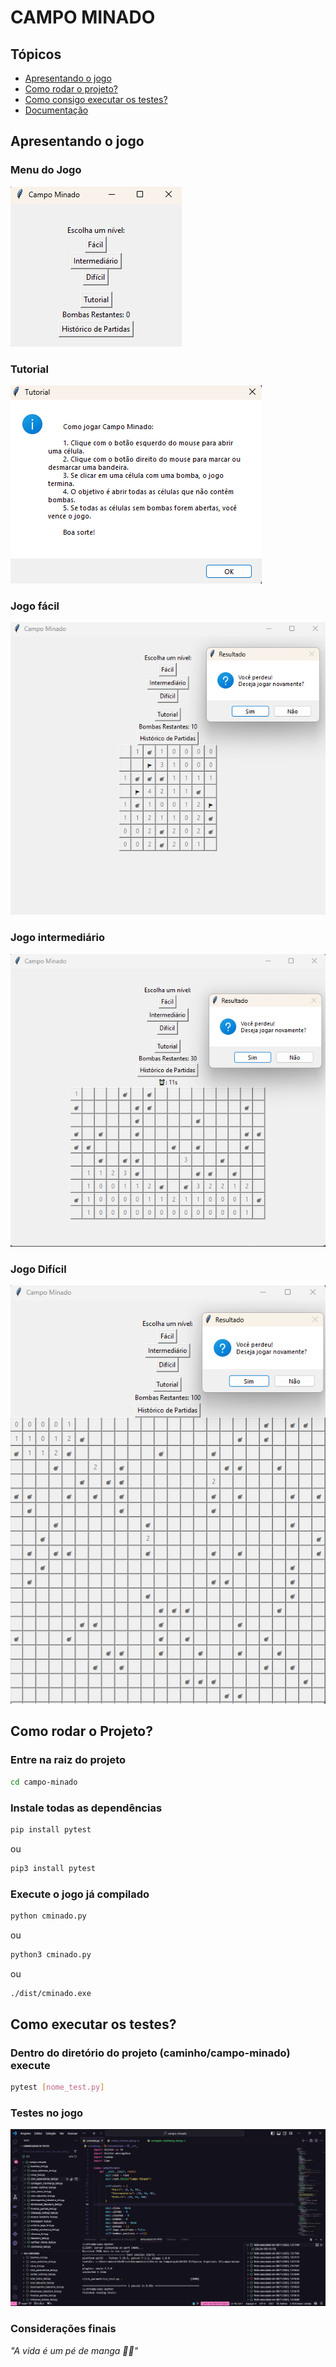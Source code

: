 # CAMPO MINADO

## Tópicos

- [Apresentando o jogo](#apresentando-o-jogo)
- [Como rodar o projeto?](#como-rodar-o-projeto)
- [Como consigo executar  os testes?](#como-executar-os-testes)
- [Documentação](./Documentação.md)

## Apresentando o jogo

### Menu do Jogo
![Tela do jogo no modo fácil.](./img/menu.png)

### Tutorial
![Tela do jogo no tutorial.](./img/tutorial.png)

### Jogo fácil

![Tela do jogo no modo fácil.](./img/facil.png)

### Jogo intermediário

![Tela do jogo no modo Intermediário.](./img/intermediario.png)

### Jogo Difícil
![Tela do jogo no modo difícil.](./img/dificil.png)

</p>

## Como rodar o Projeto?

### Entre na raiz do projeto 

```sh
cd campo-minado
```

### Instale todas as dependências

```sh
pip install pytest
```
ou
```sh
pip3 install pytest
```

### Execute o jogo já compilado

```sh
python cminado.py
```
ou 

```sh
python3 cminado.py
```
ou
```sh
./dist/cminado.exe
```

## Como executar os testes?

### Dentro do diretório do projeto (caminho/campo-minado) execute

```sh
pytest [nome_test.py]
```

### Testes no jogo
![Tela do jogo com os testes.](./img/testes.png)

### Considerações finais
*"A vida é um pé de manga 🌳🥭"*
